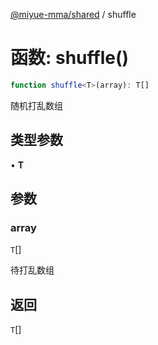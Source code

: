 [@miyue-mma/shared](../index.md) / shuffle

# 函数: shuffle()

```ts
function shuffle<T>(array): T[]
```

随机打乱数组

## 类型参数

• **T**

## 参数

### array

`T`[]

待打乱数组

## 返回

`T`[]
